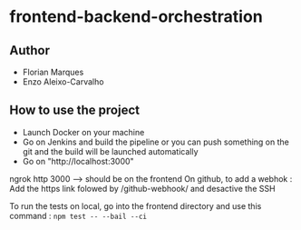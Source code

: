 # frontend-backend-orchestration
## Author
- Florian Marques
- Enzo Aleixo-Carvalho

## How to use the project
- Launch Docker on your machine
- Go on Jenkins and build the pipeline or you can push something on the git and the build will be launched automatically
- Go on "http://localhost:3000"

ngrok http 3000 --> should be on the frontend
On github, to add a webhok : Add the https link folowed by /github-webhook/ and desactive the SSH

To run the tests on local, go into the frontend directory and use this command : `npm test -- --bail --ci`

